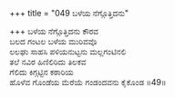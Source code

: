 +++
title = "049 ಬಳೆಯ ನೆಗ್ಗೊತ್ತಿದನು"

+++
ಬಳೆಯ ನೆಗ್ಗೊತ್ತಿದನು ಕೌರವ  
ಬಲದ ಗಂಟಲ ಬಳೆಯ ಮುರಿವವೊ  
ಲಲಘು ಸಾಹಸಿ ಪಳಿಯನುಟ್ಟನು ಮಲ್ಲಗಂಟಿನಲಿ  
ತಲೆ ನವಿರ ಹಿಣಿಲಿರಿದು ತಿಲಕವ  
ಗೆಲಿದು ಕಿಗ್ಗಟ್ಟಿನ ಕಠಾರಿಯ  
ಹೊಳೆವ ಗೊಂಡೆಯ ಮೆರೆಯೆ ಗಂಡಂದವನು ಕೈಕೊಂಡ     ॥49॥